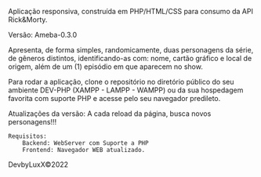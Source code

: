 Aplicação responsiva, construída em PHP/HTML/CSS para consumo da API Rick&Morty.

Versão:
	Ameba-0.3.0
	
Apresenta, de forma simples, randomicamente, duas personagens da série, de gêneros distintos, identificando-as
com: nome, cartão gráfico e local de origem, além de um (1) episódio em que aparecem no show.

Para rodar a aplicação, clone o repositório no diretório público do seu ambiente DEV-PHP (XAMPP - LAMPP - WAMPP) ou da sua hospedagem favorita com suporte PHP e acesse pelo seu navegador predileto.

Atualizações da versão:
A cada reload da página, busca novos personagens!!!

	Requisitos:
		Backend: WebServer com Suporte a PHP 
		Frontend: Navegador WEB atualizado.

DevbyLuxX©2022
